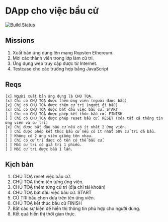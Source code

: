 DApp cho việc bầu cử
===

[![Build Status](https://travis-ci.org/binhsonnguyen/hva-blockchain-ballot-project.svg?branch=master)](https://travis-ci.org/binhsonnguyen/hva-blockchain-ballot-project)

Missions
---

1. Xuất bản ứng dụng lên mạng Ropsten Ethereum.
2. Mời các thành viên trong lớp làm cử tri.
3. Ứng dụng web truy cập được từ Internet.
4. Testcase cho các trường hợp bằng JavaScript

Reqs
---

```
[x] Người xuất bản ứng dụng là CHỦ TOẠ.
[x] Chỉ có CHỦ TOẠ được thêm ứng viên (người được bầu)
[x] Chỉ có CHỦ TOẠ được thêm cử tri (người đi bầu)
[x] Chỉ có CHỦ TOẠ được bắt đầu việc bầu cử. START
[ ] Chỉ có CHỦ TOẠ được phép kết thúc bầu cử. FINISH
[ ] Chỉ có CHỦ TOẠ được phép reset bầu cử. RESET (xóa tất cả thông tin ứng viên và cử tri)
[x] Chỉ được bắt đầu bầu cử nếu có ít nhất 2 ứng viên.
[ ] Chỉ được phép kết thúc bầu cử nếu có ít nhất 50% cử tri đã bầu.
[ ] Không có 2 ứng viên giống tên nhau.
[ ] Chỉ có cử tri được có tên có thể bầu cử.
[ ] Mỗi cử tri có giá trị 1 phiếu.
[ ] Mỗi cử tri được bầu 1 lần.
```

Kịch bản
---

1. CHỦ TOẠ reset việc bầu cử.
2. CHỦ TOẠ thêm tên từng ứng viên.
3. CHỦ TOẠ thêm từng cử tri (địa chỉ tài khoản)
4. CHỦ TOẠ bắt đầu việc bầu cử. START
5. CỬ TRI bầu chọn dựa trên tên ứng viên.
6. CHỦ TOẠ kết thúc bầu cử FINISH
7. Bắt các sự kiện để hiển thị thông tin phù hợp cho người dùng.
8. Kết quả hiển thị thời gian thực.
